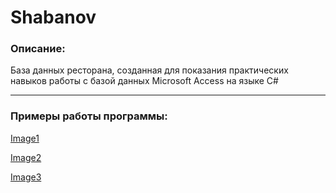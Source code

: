 # Shabanov

### Описание:
База данных ресторана, созданная для показания практических навыков работы с базой данных Microsoft Access на языке C#

___

### Примеры работы программы:
[Image1](https://raw.githubusercontent.com/mortvvnutri/Shabanov/main/1.png)

[Image2](https://raw.githubusercontent.com/mortvvnutri/Shabanov/main/2.png)

[Image3](https://raw.githubusercontent.com/mortvvnutri/Shabanov/main/3.png)

